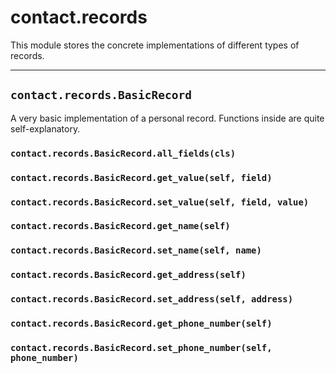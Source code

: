 # contact.records

This module stores the concrete implementations of different types of records.

-----

## `contact.records.BasicRecord`

A very basic implementation of a personal record. Functions inside are quite
self-explanatory.

### `contact.records.BasicRecord.all_fields(cls)`

### `contact.records.BasicRecord.get_value(self, field)`

### `contact.records.BasicRecord.set_value(self, field, value)`

### `contact.records.BasicRecord.get_name(self)`

### `contact.records.BasicRecord.set_name(self, name)`

### `contact.records.BasicRecord.get_address(self)`

### `contact.records.BasicRecord.set_address(self, address)`

### `contact.records.BasicRecord.get_phone_number(self)`

### `contact.records.BasicRecord.set_phone_number(self, phone_number)`
